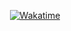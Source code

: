 <p align="center">
  <a href="https://wakatime.com/@cscnk52">
    <img src="https://wakatime.com/badge/user/c24926a3-6b4d-4e87-a69e-40a7585eda1e.svg?style=flat-square" alt="Wakatime">
  </a>
</p>
